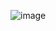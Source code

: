
![image](https://user-images.githubusercontent.com/43340287/207757243-f678a085-c6b5-4378-8039-efc65545d2e7.png)

